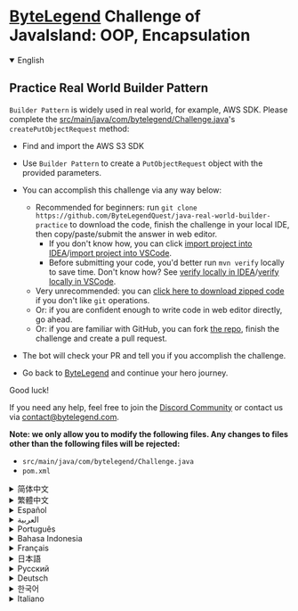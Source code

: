 # [ByteLegend](https://bytelegend.com) Challenge of JavaIsland: OOP, Encapsulation

<details open='true'>
<summary>English</summary>

## Practice Real World Builder Pattern

`Builder Pattern` is widely used in real world, for example, AWS SDK.
Please complete the [src/main/java/com/bytelegend/Challenge.java](https://github.com/ByteLegendQuest/java-real-world-builder-practice/blob/main/src/main/java/com/bytelegend/Challenge.java)'s `createPutObjectRequest` method:

- Find and import the AWS S3 SDK
- Use `Builder Pattern` to create a `PutObjectRequest` object with the provided parameters.

- You can accomplish this challenge via any way below:
  - Recommended for beginners: run `git clone https://github.com/ByteLegendQuest/java-real-world-builder-practice` to download the code,
    finish the challenge in your local IDE, then copy/paste/submit the answer in web editor.
    - If you don't know how, you can click [import project into IDEA](https://github.com/ByteLegendQuest/java-real-world-builder-practice/blob/main/docs/en/clone-and-import.md)/[import project into VSCode](https://github.com/ByteLegendQuest/java-real-world-builder-practice/blob/main/docs/en/clone-and-import-vscode.md).
    - Before submitting your code, you'd better run `mvn verify` locally to save time. Don't know how? See [verify locally in IDEA](https://github.com/ByteLegendQuest/java-real-world-builder-practice/blob/main/docs/en/run-mvn-verify-idea.md)/[verify locally in VSCode](https://github.com/ByteLegendQuest/java-real-world-builder-practice/blob/main/docs/en/run-mvn-verify-vscode.md).
  - Very unrecommended: you can [click here to download zipped code](https://codeload.github.com/ByteLegendQuest/java-real-world-builder-practice/zip/refs/heads/main) if you don't like `git` operations.
  - Or: if you are confident enough to write code in web editor directly, go ahead.
  - Or: if you are familiar with GitHub, you can fork [the repo](https://github.com/ByteLegendQuest/java-real-world-builder-practice), finish the challenge and create a pull request.
- The bot will check your PR and tell you if you accomplish the challenge.
- Go back to [ByteLegend](https://bytelegend.com) and continue your hero journey.

Good luck!

If you need any help, feel free to join the [Discord Community](https://discord.gg/35RreUUGWt) or contact us via [contact@bytelegend.com](mailto:contact@bytelegend.com).

**Note: we only allow you to modify the following files.
Any changes to files other than the following files will be rejected:**

- `src/main/java/com/bytelegend/Challenge.java`
- `pom.xml`

</details>

<details>
<summary>简体中文</summary>

## 使用真实世界中的<ruby>建造者模式<rt>Builder Pattern</rt></ruby>

`建造者模式`在真实世界中被广泛使用，例如AWS SDK。请完成[src/main/java/com/bytelegend/Challenge.java](https://github.com/ByteLegendQuest/java-real-world-builder-practice/blob/main/src/main/java/com/bytelegend/Challenge.java)中的`createPutObjectRequest`方法：

- 查找并引入AWS S3 Java SDK；
- 使用`建造者模式`，根据方法提供的参数，创建一个`PutObjectRequest`对象。

- 你可以使用以下任意一种方法完成挑战：
  - 初学者推荐：运行`git clone https://git.bytelegend.com/ByteLegendQuest/java-real-world-builder-practice`将代码下载到本地，在本地使用IDE调试完成后复制到网页编辑器里提交。
    - 如果你不知道怎么做，可以点击[导入IDEA](https://github.com/ByteLegendQuest/java-real-world-builder-practice/blob/main/docs/zh_hans/clone-and-import.md)/[导入VSCode](https://github.com/ByteLegendQuest/java-real-world-builder-practice/blob/main/docs/zh_hans/clone-and-import-vscode.md)。
    - 在提交之前，你最好先在本地运行`mvn verify`验证一下答案，以节约时间。不知道如何做？请查看[在IDEA中本地验证](https://github.com/ByteLegendQuest/java-real-world-builder-practice/blob/main/docs/zh_hans/run-mvn-verify-idea.md)/[在VSCode中本地验证](https://github.com/ByteLegendQuest/java-real-world-builder-practice/blob/main/docs/zh_hans/run-mvn-verify-vscode.md)。
  - 非常不推荐：如果你实在不喜欢`git`命令行操作，你可以[点击这里直接下载打包好的代码](https://ghcodeload.bytelegend.com/ByteLegendQuest/java-real-world-builder-practice/zip/refs/heads/main)。
  - 或者：如果你非常自信不需要下载代码到本地调试，可以使用网页编辑器直接提交。
  - 或者：如果你对GitHub非常熟悉，你可以fork[这个仓库](https://github.com/ByteLegendQuest/java-real-world-builder-practice)、完成挑战后，创建一个Pull Request。
- 机器人将会检查你的答案，告诉你你是否通过了挑战。
- 回到[字节传说](https://bytelegend.com)，然后继续你的英雄旅程。

祝你好运！

如果你需要任何帮助，欢迎加入官方玩家QQ群（在[首页](https://bytelegend.com)右下角的`联系 & 关于`菜单里可以找到入群方式）或者[Discord社区](https://discord.gg/PvmqK3hF)，或email至[contact@bytelegend.com](mailto:contact@bytelegend.com)。

**注意：我们只允许您修改以下文件，任何对其他文件的修改都会被拒绝：**

- `src/main/java/com/bytelegend/Challenge.java`
- `pom.xml`

</details>

<details>
<summary>繁體中文</summary>

練習真實世界的建造者模式
------------

`Builder Pattern`在現實世界中被廣泛使用，例如 AWS SDK。請完成[src/main/java/com/bytelegend/Challenge.java](https://github.com/ByteLegendQuest/java-real-world-builder-practice/blob/main/src/main/java/com/bytelegend/Challenge.java)的`createPutObjectRequest`方法：

-   查找並導入 AWS S3 開發工具包
    
-   使用`Builder Pattern`使用提供的參數創建一個`PutObjectRequest`對象。
    
-   您可以通過以下任何方式完成此挑戰：
    
    -   推薦給初學者：運行`git clone https://github.com/ByteLegendQuest/java-real-world-builder-practice`下載代碼，在本地 IDE 中完成挑戰，然後在網頁編輯器中復制/粘貼/提交答案.
        -   如果你不知道怎麼做，你可以點擊[import project into IDEA](https://github.com/ByteLegendQuest/java-real-world-builder-practice/blob/main/docs/en/clone-and-import.md) / [import project into VSCode](https://github.com/ByteLegendQuest/java-real-world-builder-practice/blob/main/docs/en/clone-and-import-vscode.md) 。
        -   在提交代碼之前，您最好在本地運行`mvn verify`以節省時間。不知道怎麼樣？請參閱[在 IDEA](https://github.com/ByteLegendQuest/java-real-world-builder-practice/blob/main/docs/en/run-mvn-verify-idea.md) [中進行本地驗證/在 VSCode 中進行本地驗證](https://github.com/ByteLegendQuest/java-real-world-builder-practice/blob/main/docs/en/run-mvn-verify-vscode.md)。
    -   非常不推薦：如果你不喜歡`git`操作，可以[點擊這裡下載壓縮代碼](https://codeload.github.com/ByteLegendQuest/java-real-world-builder-practice/zip/refs/heads/main)。
    -   或者：如果您有足夠的信心直接在 Web 編輯器中編寫代碼，請繼續。
    -   或者：如果你熟悉 GitHub，你可以 fork[倉庫](https://github.com/ByteLegendQuest/java-real-world-builder-practice)，完成挑戰並創建一個拉取請求。
-   機器人會檢查你的 PR 並告訴你是否完成了挑戰。
    
-   回到[ByteLegend](https://bytelegend.com)繼續你的英雄之旅。
    

祝你好運！

如果您需要任何幫助，請隨時加入[Discord 社區](https://discord.gg/35RreUUGWt)或通過[contact@bytelegend.com](mailto:contact@bytelegend.com)聯繫我們。

**注意：我們只允許您修改以下文件。對以下文件以外的文件的任何更改都將被拒絕：**

-   `src/main/java/com/bytelegend/Challenge.java`
-   `pom.xml`
</details>

<details>
<summary>Español</summary>

Practica el patrón Real World Builder
-------------------------------------

`Builder Pattern` se usa ampliamente en el mundo real, por ejemplo, AWS SDK. Complete el método `createPutObjectRequest` de [src/main/java/com/bytelegend/Challenge.java](https://github.com/ByteLegendQuest/java-real-world-builder-practice/blob/main/src/main/java/com/bytelegend/Challenge.java) :

-   Busque e importe el SDK de AWS S3
    
-   Utilice `Builder Pattern` para crear un objeto `PutObjectRequest` con los parámetros proporcionados.
    
-   Puede lograr este desafío de cualquier manera a continuación:
    
    -   Recomendado para principiantes: ejecute `git clone https://github.com/ByteLegendQuest/java-real-world-builder-practice` para descargar el código, termine el desafío en su IDE local, luego copie/pegue/envíe la respuesta en el editor web .
        -   Si no sabe cómo hacerlo, puede hacer clic en [importar proyecto a IDEA](https://github.com/ByteLegendQuest/java-real-world-builder-practice/blob/main/docs/en/clone-and-import.md) / [importar proyecto a VSCode](https://github.com/ByteLegendQuest/java-real-world-builder-practice/blob/main/docs/en/clone-and-import-vscode.md) .
        -   Antes de enviar su código, es mejor que ejecute `mvn verify` localmente para ahorrar tiempo. ¿No sabes cómo? Ver [verificar localmente en IDEA](https://github.com/ByteLegendQuest/java-real-world-builder-practice/blob/main/docs/en/run-mvn-verify-idea.md) / [verificar localmente en VSCode](https://github.com/ByteLegendQuest/java-real-world-builder-practice/blob/main/docs/en/run-mvn-verify-vscode.md) .
    -   Muy poco recomendado: puede [hacer clic aquí para descargar el código comprimido](https://codeload.github.com/ByteLegendQuest/java-real-world-builder-practice/zip/refs/heads/main) si no le gustan las operaciones de `git` .
    -   O: si tiene la confianza suficiente para escribir código en el editor web directamente, adelante.
    -   O: si está familiarizado con GitHub, puede bifurcar [el repositorio](https://github.com/ByteLegendQuest/java-real-world-builder-practice) , finalizar el desafío y crear una solicitud de extracción.
-   El bot verificará tu PR y te dirá si logras el desafío.
    
-   Regrese a [ByteLegend](https://bytelegend.com) y continúe su viaje de héroe.
    

¡Buena suerte!

Si necesita ayuda, no dude en unirse a la [comunidad de Discord](https://discord.gg/35RreUUGWt) o contáctenos a través de [contact@bytelegend.com](mailto:contact@bytelegend.com) .

**Nota: solo le permitimos modificar los siguientes archivos. Cualquier cambio en los archivos que no sean los siguientes archivos será rechazado:**

-   `src/main/java/com/bytelegend/Challenge.java`
-   `pom.xml`
</details>

<details>
<summary>العربية</summary>

ممارسة نمط منشئ العالم الحقيقي
------------------------------

يستخدم `Builder Pattern` على نطاق واسع في العالم الحقيقي ، على سبيل المثال ، AWS SDK. يرجى إكمال طريقة [src / main / java / com / bytelegend / Challenge.java](https://github.com/ByteLegendQuest/java-real-world-builder-practice/blob/main/src/main/java/com/bytelegend/Challenge.java) `createPutObjectRequest` :

-   ابحث عن AWS S3 SDK واستوردها
    
-   استخدم `Builder Pattern` لإنشاء كائن `PutObjectRequest` المتوفرة.
    
-   يمكنك إنجاز هذا التحدي بأي طريقة أدناه:
    
    -   موصى به للمبتدئين: قم بتشغيل `git clone https://github.com/ByteLegendQuest/java-real-world-builder-practice` لتنزيل الكود ، وإنهاء التحدي في IDE المحلي الخاص بك ، ثم نسخ / لصق / إرسال الإجابة في محرر الويب .
        -   إذا كنت لا تعرف كيف يمكنك النقر فوق [استيراد مشروع إلى IDEA](https://github.com/ByteLegendQuest/java-real-world-builder-practice/blob/main/docs/en/clone-and-import.md) / [استيراد مشروع إلى VSCode](https://github.com/ByteLegendQuest/java-real-world-builder-practice/blob/main/docs/en/clone-and-import-vscode.md) .
        -   قبل إرسال التعليمات البرمجية الخاصة بك ، من الأفضل تشغيل `mvn verify` محليًا لتوفير الوقت. لا أعرف كيف؟ انظر [التحقق محليًا في IDEA](https://github.com/ByteLegendQuest/java-real-world-builder-practice/blob/main/docs/en/run-mvn-verify-idea.md) / [تحقق محليًا في VSCode](https://github.com/ByteLegendQuest/java-real-world-builder-practice/blob/main/docs/en/run-mvn-verify-vscode.md) .
    -   غير موصى به على الإطلاق: يمكنك [النقر هنا لتنزيل رمز مضغوط](https://codeload.github.com/ByteLegendQuest/java-real-world-builder-practice/zip/refs/heads/main) إذا كنت لا تحب عمليات `git` .
    -   أو: إذا كنت واثقًا بدرجة كافية من كتابة التعليمات البرمجية في محرر الويب مباشرةً ، فابدأ.
    -   أو: إذا كنت معتادًا على GitHub ، فيمكنك تفرع [الريبو](https://github.com/ByteLegendQuest/java-real-world-builder-practice) وإنهاء التحدي وإنشاء طلب سحب.
-   سيتحقق الروبوت من العلاقات العامة الخاصة بك ويخبرك إذا أنجزت التحدي.
    
-   ارجع إلى [ByteLegend وتابع](https://bytelegend.com) رحلة بطلك.
    

حظا طيبا وفقك الله!

إذا كنت بحاجة إلى أي مساعدة ، فلا تتردد في الانضمام إلى [مجتمع Discord](https://discord.gg/35RreUUGWt) أو الاتصال بنا عبر [contact@bytelegend.com](mailto:contact@bytelegend.com) .

**ملاحظة: نسمح لك فقط بتعديل الملفات التالية. سيتم رفض أي تغييرات يتم إجراؤها على الملفات بخلاف الملفات التالية:**

-   `src/main/java/com/bytelegend/Challenge.java`
-   `pom.xml`
</details>

<details>
<summary>Português</summary>

Pratique o Padrão Construtor do Mundo Real
------------------------------------------

`Builder Pattern` é amplamente usado no mundo real, por exemplo, AWS SDK. Preencha o método `createPutObjectRequest` do [src/main/java/com/bytelegend/Challenge.java](https://github.com/ByteLegendQuest/java-real-world-builder-practice/blob/main/src/main/java/com/bytelegend/Challenge.java) :

-   Encontre e importe o SDK do AWS S3
    
-   Use o `Builder Pattern` para criar um objeto `PutObjectRequest` com os parâmetros fornecidos.
    
-   Você pode realizar esse desafio de qualquer maneira abaixo:
    
    -   Recomendado para iniciantes: execute `git clone https://github.com/ByteLegendQuest/java-real-world-builder-practice` para baixar o código, conclua o desafio em seu IDE local e copie/cole/envie a resposta no editor da web .
        -   Se você não sabe como, você pode clicar em [import project into IDEA](https://github.com/ByteLegendQuest/java-real-world-builder-practice/blob/main/docs/en/clone-and-import.md) / [import project into VSCode](https://github.com/ByteLegendQuest/java-real-world-builder-practice/blob/main/docs/en/clone-and-import-vscode.md) .
        -   Antes de enviar seu código, é melhor você executar `mvn verify` localmente para economizar tempo. Não sei como? Consulte [verificar localmente em IDEA](https://github.com/ByteLegendQuest/java-real-world-builder-practice/blob/main/docs/en/run-mvn-verify-idea.md) / [verificar localmente em VSCode](https://github.com/ByteLegendQuest/java-real-world-builder-practice/blob/main/docs/en/run-mvn-verify-vscode.md) .
    -   Muito não recomendado: você pode [clicar aqui para baixar o código zipado](https://codeload.github.com/ByteLegendQuest/java-real-world-builder-practice/zip/refs/heads/main) se não gostar das operações do `git` .
    -   Ou: se você estiver confiante o suficiente para escrever código diretamente no editor da web, vá em frente.
    -   Ou: se você estiver familiarizado com o GitHub, você pode bifurcar [o repo](https://github.com/ByteLegendQuest/java-real-world-builder-practice) , finalizar o desafio e criar um pull request.
-   O bot verificará seu PR e informará se você cumprir o desafio.
    
-   Volte para [ByteLegend](https://bytelegend.com) e continue sua jornada de herói.
    

Boa sorte!

Se precisar de ajuda, sinta-se à vontade para se juntar à [Comunidade Discord](https://discord.gg/35RreUUGWt) ou entre em contato conosco via [contact@bytelegend.com](mailto:contact@bytelegend.com) .

**Nota: só permitimos que você modifique os seguintes arquivos. Quaisquer alterações em arquivos que não sejam os arquivos a seguir serão rejeitadas:**

-   `src/main/java/com/bytelegend/Challenge.java`
-   `pom.xml`
</details>

<details>
<summary>Bahasa Indonesia</summary>

Berlatih Pola Pembangun Dunia Nyata
-----------------------------------

`Builder Pattern` banyak digunakan di dunia nyata, misalnya, AWS SDK. Harap lengkapi metode `createPutObjectRequest` [src/main/Java/com/bytelegend/Challenge.java](https://github.com/ByteLegendQuest/java-real-world-builder-practice/blob/main/src/main/java/com/bytelegend/Challenge.java) :

-   Temukan dan impor AWS S3 SDK
    
-   Gunakan `Builder Pattern` untuk membuat objek `PutObjectRequest` dengan parameter yang disediakan.
    
-   Anda dapat menyelesaikan tantangan ini melalui cara apa pun di bawah ini:
    
    -   Direkomendasikan untuk pemula: jalankan `git clone https://github.com/ByteLegendQuest/java-real-world-builder-practice` untuk mengunduh kode, selesaikan tantangan di IDE lokal Anda, lalu salin/tempel/kirim jawabannya di editor web .
        -   Jika Anda tidak tahu caranya, Anda bisa mengklik [import project into IDEA](https://github.com/ByteLegendQuest/java-real-world-builder-practice/blob/main/docs/en/clone-and-import.md) / [import project into VSCode](https://github.com/ByteLegendQuest/java-real-world-builder-practice/blob/main/docs/en/clone-and-import-vscode.md) .
        -   Sebelum mengirimkan kode Anda, Anda sebaiknya menjalankan `mvn verify` secara lokal untuk menghemat waktu. Tidak tahu bagaimana? Lihat [verifikasi secara lokal di IDEA](https://github.com/ByteLegendQuest/java-real-world-builder-practice/blob/main/docs/en/run-mvn-verify-idea.md) / [verifikasi secara lokal di VSCode](https://github.com/ByteLegendQuest/java-real-world-builder-practice/blob/main/docs/en/run-mvn-verify-vscode.md) .
    -   Sangat tidak direkomendasikan: Anda dapat [mengklik di sini untuk mengunduh kode zip](https://codeload.github.com/ByteLegendQuest/java-real-world-builder-practice/zip/refs/heads/main) jika Anda tidak menyukai operasi `git` .
    -   Atau: jika Anda cukup percaya diri untuk menulis kode di editor web secara langsung, silakan.
    -   Atau: jika Anda terbiasa dengan GitHub, Anda dapat melakukan fork [repo](https://github.com/ByteLegendQuest/java-real-world-builder-practice) , menyelesaikan tantangan, dan membuat permintaan tarik.
-   Bot akan memeriksa PR Anda dan memberi tahu Anda jika Anda menyelesaikan tantangan.
    
-   Kembali ke [ByteLegend](https://bytelegend.com) dan lanjutkan perjalanan pahlawan Anda.
    

Semoga berhasil!

Jika Anda memerlukan bantuan, jangan ragu untuk bergabung dengan [Komunitas Discord](https://discord.gg/35RreUUGWt) atau hubungi kami melalui [contact@bytelegend.com](mailto:contact@bytelegend.com) .

**Catatan: kami hanya mengizinkan Anda untuk mengubah file berikut. Setiap perubahan pada file selain file berikut akan ditolak:**

-   `src/main/java/com/bytelegend/Challenge.java`
-   `pom.xml`
</details>

<details>
<summary>Français</summary>

Pratiquez le modèle de construction du monde réel
-------------------------------------------------

`Builder Pattern` est largement utilisé dans le monde réel, par exemple, AWS SDK. Veuillez compléter la méthode `createPutObjectRequest` de [src/main/java/com/bytelegend/Challenge.java](https://github.com/ByteLegendQuest/java-real-world-builder-practice/blob/main/src/main/java/com/bytelegend/Challenge.java) :

-   Rechercher et importer le SDK AWS S3
    
-   Utilisez `Builder Pattern` pour créer un objet `PutObjectRequest` avec les paramètres fournis.
    
-   Vous pouvez accomplir ce défi de n'importe quelle manière ci-dessous:
    
    -   Recommandé pour les débutants : exécutez `git clone https://github.com/ByteLegendQuest/java-real-world-builder-practice` pour télécharger le code, terminez le défi dans votre IDE local, puis copiez/collez/soumettez la réponse dans l'éditeur Web .
        -   Si vous ne savez pas comment, vous pouvez cliquer sur [importer le projet dans IDEA](https://github.com/ByteLegendQuest/java-real-world-builder-practice/blob/main/docs/en/clone-and-import.md) / [importer le projet dans VSCode](https://github.com/ByteLegendQuest/java-real-world-builder-practice/blob/main/docs/en/clone-and-import-vscode.md) .
        -   Avant de soumettre votre code, vous feriez mieux d'exécuter `mvn verify` localement pour gagner du temps. Vous ne savez pas comment ? Voir [vérifier localement dans IDEA](https://github.com/ByteLegendQuest/java-real-world-builder-practice/blob/main/docs/en/run-mvn-verify-idea.md) / [vérifier localement dans VSCode](https://github.com/ByteLegendQuest/java-real-world-builder-practice/blob/main/docs/en/run-mvn-verify-vscode.md) .
    -   Très déconseillé : vous pouvez [cliquer ici pour télécharger le code compressé](https://codeload.github.com/ByteLegendQuest/java-real-world-builder-practice/zip/refs/heads/main) si vous n'aimez pas les opérations `git` .
    -   Ou : si vous êtes suffisamment confiant pour écrire du code directement dans l'éditeur Web, continuez.
    -   Ou : si vous êtes familier avec GitHub, vous pouvez forker [le dépôt](https://github.com/ByteLegendQuest/java-real-world-builder-practice) , terminer le défi et créer une demande d'extraction.
-   Le bot vérifiera votre PR et vous dira si vous accomplissez le défi.
    
-   Retournez à [ByteLegend](https://bytelegend.com) et continuez votre voyage de héros.
    

Bonne chance!

Si vous avez besoin d'aide, n'hésitez pas à rejoindre la [communauté Discord](https://discord.gg/35RreUUGWt) ou à nous contacter via [contact@bytelegend.com](mailto:contact@bytelegend.com) .

**Remarque : nous vous autorisons uniquement à modifier les fichiers suivants. Toute modification de fichiers autres que les fichiers suivants sera rejetée :**

-   `src/main/java/com/bytelegend/Challenge.java`
-   `pom.xml`
</details>

<details>
<summary>日本語</summary>

実世界のビルダーパターンを練習する
-----------------

`Builder Pattern`は、AWS SDKなど、現実の世界で広く使用されています。 [src / main / java / com / bytelegend/Challenge.java](https://github.com/ByteLegendQuest/java-real-world-builder-practice/blob/main/src/main/java/com/bytelegend/Challenge.java)の`createPutObjectRequest`メソッドを完了してください。

-   AWSS3SDKを見つけてインポートします
    
-   `Builder Pattern`を使用して、提供されたパラメーターで`PutObjectRequest`オブジェクトを作成します。
    
-   この課題は、以下のいずれかの方法で達成できます。
    
    -   初心者に推奨： `git clone https://github.com/ByteLegendQuest/java-real-world-builder-practice`を実行してコードをダウンロードし、ローカルIDEでチャレンジを終了してから、Webエディターで回答をコピー/貼り付け/送信します。
        -   方法がわからない場合は、\[ [プロジェクトをIDEAにインポート](https://github.com/ByteLegendQuest/java-real-world-builder-practice/blob/main/docs/en/clone-and-import.md)\]/\[ [プロジェクトをVSCodeにインポート](https://github.com/ByteLegendQuest/java-real-world-builder-practice/blob/main/docs/en/clone-and-import-vscode.md)\]をクリックできます。
        -   コードを送信する前に、時間を節約するためにローカルで`mvn verify`実行することをお勧めします。方法がわかりませんか？ [IDEAでローカルに](https://github.com/ByteLegendQuest/java-real-world-builder-practice/blob/main/docs/en/run-mvn-verify-idea.md)[検証する/VSCodeでローカルに](https://github.com/ByteLegendQuest/java-real-world-builder-practice/blob/main/docs/en/run-mvn-verify-vscode.md)検証するを参照してください。
    -   非常に推奨されていません`git`操作が気に入らない場合は、 [ここをクリックしてzipコードをダウンロード](https://codeload.github.com/ByteLegendQuest/java-real-world-builder-practice/zip/refs/heads/main)できます。
    -   または：Webエディターで直接コードを記述できる自信がある場合は、先に進んでください。
    -   または：GitHubに精通している場合は[、リポジトリ](https://github.com/ByteLegendQuest/java-real-world-builder-practice)をフォークしてチャレンジを終了し、プルリクエストを作成できます。
-   ボットはPRをチェックし、チャレンジを達成したかどうかを通知します。
    
-   [ByteLegend](https://bytelegend.com)に戻り、ヒーローの旅を続けてください。
    

幸運を！

ヘルプが必要な場合は、 [Discordコミュニティ](https://discord.gg/35RreUUGWt)に参加するか、contact [@bytelegend.com](mailto:contact@bytelegend.com)からお問い合わせください。

**注：変更できるのは次のファイルのみです。次のファイル以外のファイルへの変更は拒否されます。**

-   `src/main/java/com/bytelegend/Challenge.java`
-   `pom.xml`
</details>

<details>
<summary>Русский</summary>

Практикуйте шаблон Real World Builder
-------------------------------------

`Builder Pattern` широко используется в реальном мире, например, AWS SDK. Заполните метод `createPutObjectRequest` [src/main/java/com/bytelegend/Challenge.java](https://github.com/ByteLegendQuest/java-real-world-builder-practice/blob/main/src/main/java/com/bytelegend/Challenge.java) :

-   Найдите и импортируйте SDK AWS S3
    
-   Используйте `Builder Pattern` для создания объекта `PutObjectRequest` с предоставленными параметрами.
    
-   Вы можете выполнить эту задачу любым способом, указанным ниже:
    
    -   Рекомендуется для начинающих: запустите `git clone https://github.com/ByteLegendQuest/java-real-world-builder-practice` , чтобы загрузить код, завершите задание в локальной среде IDE, затем скопируйте/вставьте/отправьте ответ в веб-редакторе. .
        -   Если вы не знаете как, вы можете нажать [импортировать проект в IDEA](https://github.com/ByteLegendQuest/java-real-world-builder-practice/blob/main/docs/en/clone-and-import.md) / [импортировать проект в VSCode](https://github.com/ByteLegendQuest/java-real-world-builder-practice/blob/main/docs/en/clone-and-import-vscode.md) .
        -   Перед отправкой кода вам лучше запустить `mvn verify` локально, чтобы сэкономить время. Не знаете как? См. « [Проверить локально в IDEA](https://github.com/ByteLegendQuest/java-real-world-builder-practice/blob/main/docs/en/run-mvn-verify-idea.md) / [проверить локально в VSCode»](https://github.com/ByteLegendQuest/java-real-world-builder-practice/blob/main/docs/en/run-mvn-verify-vscode.md) .
    -   Крайне не рекомендуется: вы можете [щелкнуть здесь, чтобы загрузить заархивированный код](https://codeload.github.com/ByteLegendQuest/java-real-world-builder-practice/zip/refs/heads/main) , если вам не нравятся операции `git` .
    -   Или: если вы достаточно уверены, чтобы писать код напрямую в веб-редакторе, вперед.
    -   Или: если вы знакомы с GitHub, вы можете разветвить [репозиторий](https://github.com/ByteLegendQuest/java-real-world-builder-practice) , выполнить задание и создать запрос на включение.
-   Бот проверит ваш PR и сообщит, выполнили ли вы задание.
    
-   Вернитесь в [ByteLegend](https://bytelegend.com) и продолжайте свое героическое путешествие.
    

Удачи!

Если вам нужна помощь, присоединяйтесь к [сообществу Discord](https://discord.gg/35RreUUGWt) или свяжитесь с нами по [адресу contact@bytelegend.com](mailto:contact@bytelegend.com) .

**Примечание: мы разрешаем вам изменять только следующие файлы. Любые изменения в файлах, кроме следующих файлов, будут отклонены:**

-   `src/main/java/com/bytelegend/Challenge.java`
-   `pom.xml`
</details>

<details>
<summary>Deutsch</summary>

Üben Sie Baumuster aus der realen Welt
--------------------------------------

`Builder Pattern` wird in der realen Welt häufig verwendet, z. B. AWS SDK. Bitte vervollständigen Sie die Methode createPutObjectRequest von [src/main/java/com/bytelegend/Challenge.java](https://github.com/ByteLegendQuest/java-real-world-builder-practice/blob/main/src/main/java/com/bytelegend/Challenge.java) `createPutObjectRequest`

-   Suchen und importieren Sie das AWS S3 SDK
    
-   Verwenden Sie `Builder Pattern` , um ein `PutObjectRequest` Objekt mit den bereitgestellten Parametern zu erstellen.
    
-   Sie können diese Herausforderung auf eine der folgenden Arten meistern:
    
    -   Empfohlen für Anfänger: Führen Sie `git clone https://github.com/ByteLegendQuest/java-real-world-builder-practice` aus, um den Code herunterzuladen, beenden Sie die Herausforderung in Ihrer lokalen IDE und kopieren/fügen Sie dann die Antwort im Web-Editor ein/übermitteln Sie sie .
        -   Wenn Sie nicht wissen wie, können Sie auf [Projekt in IDEA](https://github.com/ByteLegendQuest/java-real-world-builder-practice/blob/main/docs/en/clone-and-import.md) [importieren / Projekt in VSCode importieren klicken](https://github.com/ByteLegendQuest/java-real-world-builder-practice/blob/main/docs/en/clone-and-import-vscode.md) .
        -   Bevor Sie Ihren Code einreichen, sollten Sie `mvn verify` besser lokal ausführen, um Zeit zu sparen. Sie wissen nicht wie? Siehe [Lokal verifizieren in IDEA](https://github.com/ByteLegendQuest/java-real-world-builder-practice/blob/main/docs/en/run-mvn-verify-idea.md) / [Lokal verifizieren in VSCode](https://github.com/ByteLegendQuest/java-real-world-builder-practice/blob/main/docs/en/run-mvn-verify-vscode.md) .
    -   Sehr nicht zu empfehlen: Sie können [hier klicken, um den gezippten Code herunterzuladen,](https://codeload.github.com/ByteLegendQuest/java-real-world-builder-practice/zip/refs/heads/main) wenn Sie `git` -Operationen nicht mögen.
    -   Oder: Wenn Sie sicher genug sind, Code direkt im Web-Editor zu schreiben, fahren Sie fort.
    -   Oder: Wenn Sie sich mit GitHub auskennen, können Sie [das Repo forken](https://github.com/ByteLegendQuest/java-real-world-builder-practice) , die Challenge beenden und einen Pull-Request erstellen.
-   Der Bot überprüft Ihre PR und teilt Ihnen mit, ob Sie die Herausforderung meistern.
    
-   Gehen Sie zurück zu [ByteLegend](https://bytelegend.com) und setzen Sie Ihre Heldenreise fort.
    

Viel Glück!

Wenn Sie Hilfe benötigen, können Sie sich gerne der [Discord Community](https://discord.gg/35RreUUGWt) anschließen oder uns über [contact@bytelegend.com kontaktieren](mailto:contact@bytelegend.com) .

**Hinweis: Wir erlauben Ihnen nur, die folgenden Dateien zu ändern. Alle Änderungen an anderen Dateien als den folgenden Dateien werden abgelehnt:**

-   `src/main/java/com/bytelegend/Challenge.java`
-   `pom.xml`
</details>

<details>
<summary>한국어</summary>

Real World Builder 패턴 연습
------------------------

`Builder Pattern` 은 AWS SDK와 같이 실제 세계에서 널리 사용됩니다. [src/main/java/com/bytelegend/Challenge.java](https://github.com/ByteLegendQuest/java-real-world-builder-practice/blob/main/src/main/java/com/bytelegend/Challenge.java) 의 `createPutObjectRequest` 메소드를 완료하십시오:

-   AWS S3 SDK 찾기 및 가져오기
    
-   `Builder Pattern` 을 사용하여 제공된 매개변수로 `PutObjectRequest` 객체를 생성합니다.
    
-   아래 방법을 통해 이 챌린지를 완료할 수 있습니다.
    
    -   초보자를 위한 권장 사항: `git clone https://github.com/ByteLegendQuest/java-real-world-builder-practice` 를 실행하여 코드를 다운로드하고 로컬 IDE에서 챌린지를 완료한 다음 웹 편집기에서 답변을 복사/붙여넣기/제출하십시오. .
        -   방법을 모르는 경우 [프로젝트를 IDEA로](https://github.com/ByteLegendQuest/java-real-world-builder-practice/blob/main/docs/en/clone-and-import.md) [가져오기 / 프로젝트를 VSCode로 가져](https://github.com/ByteLegendQuest/java-real-world-builder-practice/blob/main/docs/en/clone-and-import-vscode.md) 오기를 클릭할 수 있습니다.
        -   코드를 제출하기 전에 시간을 절약하기 위해 로컬에서 `mvn verify` 를 실행하는 것이 좋습니다. 방법을 모르십니까? [IDEA에서 로컬로](https://github.com/ByteLegendQuest/java-real-world-builder-practice/blob/main/docs/en/run-mvn-verify-idea.md) [확인/VSCode에서 로컬로](https://github.com/ByteLegendQuest/java-real-world-builder-practice/blob/main/docs/en/run-mvn-verify-vscode.md) 확인을 참조하세요.
    -   매우 권장하지 않음: `git` 작업이 마음에 들지 않으면 [여기를 클릭하여 압축 코드를 다운로드](https://codeload.github.com/ByteLegendQuest/java-real-world-builder-practice/zip/refs/heads/main) 할 수 있습니다.
    -   또는 웹 편집기에서 직접 코드를 작성할 만큼 자신이 있다면 계속 진행하십시오.
    -   또는 GitHub에 익숙하다면 리포지토리를 분기 [하고](https://github.com/ByteLegendQuest/java-real-world-builder-practice) 챌린지를 완료하고 풀 요청을 생성할 수 있습니다.
-   봇은 PR을 확인하고 도전 과제를 달성했는지 알려줍니다.
    
-   [ByteLegend](https://bytelegend.com) 로 돌아가 영웅 여정을 계속하세요.
    

행운을 빕니다!

도움이 필요하면 언제든지 [Discord 커뮤니티](https://discord.gg/35RreUUGWt) 에 가입하거나 [contact@bytelegend.com](mailto:contact@bytelegend.com) 을 통해 문의하세요.

**참고: 다음 파일만 수정할 수 있습니다. 다음 파일 이외의 파일에 대한 변경 사항은 거부됩니다.**

-   `src/main/java/com/bytelegend/Challenge.java`
-   `pom.xml`
</details>

<details>
<summary>Italiano</summary>

Esercitati con il modello di costruzione del mondo reale
--------------------------------------------------------

`Builder Pattern` è ampiamente utilizzato nel mondo reale, ad esempio AWS SDK. Si prega di completare il metodo `createPutObjectRequest` di [src/main/java/com/bytelegend/Challenge.java](https://github.com/ByteLegendQuest/java-real-world-builder-practice/blob/main/src/main/java/com/bytelegend/Challenge.java) :

-   Trova e importa l'SDK AWS S3
    
-   Utilizzare `Builder Pattern` per creare un oggetto `PutObjectRequest` con i parametri forniti.
    
-   Puoi portare a termine questa sfida in qualsiasi modo di seguito:
    
    -   Consigliato per i principianti: esegui `git clone https://github.com/ByteLegendQuest/java-real-world-builder-practice` per scaricare il codice, completa la sfida nel tuo IDE locale, quindi copia/incolla/invia la risposta nell'editor web .
        -   Se non sai come fare, puoi fare clic su [importa progetto in IDEA](https://github.com/ByteLegendQuest/java-real-world-builder-practice/blob/main/docs/en/clone-and-import.md) / [importa progetto in VSCode](https://github.com/ByteLegendQuest/java-real-world-builder-practice/blob/main/docs/en/clone-and-import-vscode.md) .
        -   Prima di inviare il codice, è meglio eseguire `mvn verify` in locale per risparmiare tempo. Non sai come? Vedere [verifica in locale in IDEA](https://github.com/ByteLegendQuest/java-real-world-builder-practice/blob/main/docs/en/run-mvn-verify-idea.md) / [verifica in locale in VSCode](https://github.com/ByteLegendQuest/java-real-world-builder-practice/blob/main/docs/en/run-mvn-verify-vscode.md) .
    -   Molto sconsigliato: puoi fare [clic qui per scaricare il codice zippato](https://codeload.github.com/ByteLegendQuest/java-real-world-builder-practice/zip/refs/heads/main) se non ti piacciono le operazioni `git` .
    -   Oppure: se sei abbastanza sicuro da scrivere il codice direttamente nell'editor web, vai avanti.
    -   Oppure: se hai familiarità con GitHub, puoi eseguire il fork [del repository](https://github.com/ByteLegendQuest/java-real-world-builder-practice) , completare la sfida e creare una richiesta pull.
-   Il bot controllerà il tuo PR e ti dirà se hai superato la sfida.
    
-   Torna a [ByteLegend](https://bytelegend.com) e continua il tuo viaggio da eroe.
    

In bocca al lupo!

Se hai bisogno di aiuto, non esitare a unirti alla [community di Discord](https://discord.gg/35RreUUGWt) o contattaci tramite [contact@bytelegend.com](mailto:contact@bytelegend.com) .

**Nota: ti permettiamo solo di modificare i seguenti file. Eventuali modifiche ai file diversi dai seguenti file verranno rifiutate:**

-   `src/main/java/com/bytelegend/Challenge.java`
-   `pom.xml`
</details>
